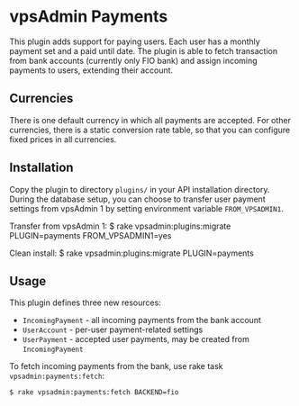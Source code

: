 vpsAdmin Payments
=================

This plugin adds support for paying users. Each user has a monthly payment set
and a paid until date. The plugin is able to fetch transaction from bank accounts
(currently only FIO bank) and assign incoming payments to users, extending their
account.

## Currencies
There is one default currency in which all payments are accepted. For other
currencies, there is a static conversion rate table, so that you can configure
fixed prices in all currencies.

## Installation
Copy the plugin to directory `plugins/` in your API installation directory.
During the database setup, you can choose to transfer user payment settings
from vpsAdmin 1 by setting environment variable `FROM_VPSADMIN1`.

Transfer from vpsAdmin 1:
    $ rake vpsadmin:plugins:migrate PLUGIN=payments FROM_VPSADMIN1=yes

Clean install:
    $ rake vpsadmin:plugins:migrate PLUGIN=payments

## Usage
This plugin defines three new resources:

- `IncomingPayment` - all incoming payments from the bank account
- `UserAccount` - per-user payment-related settings
- `UserPayment` - accepted user payments, may be created from `IncomingPayment`

To fetch incoming payments from the bank, use rake task `vpsadmin:payments:fetch`:

    $ rake vpsadmin:payments:fetch BACKEND=fio
